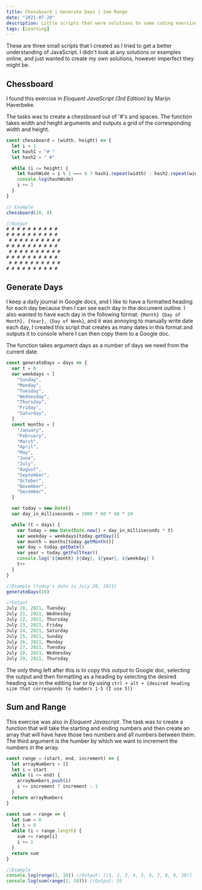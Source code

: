 ```yaml
---
title: Chessboard | Generate Days | Sum Range
date: "2021-07-20"
description: Little scripts that were solutions to some coding exercises
tags: [Learning]
---
```


These are three small scripts that I created as I tried to get a better understanding of JavaScript. I didn't look at any solutions or examples online, and just wanted to create my own solutions, however imperfect they might be.

## Chessboard

I found this exercise in _Eloquent JavaScript (3rd Edition)_ by Marijn Haverbeke.

The tasks was to create a chessboard out of '#'s and spaces. The function takes width and height arguments and outputs a grid of the corresponding width and height.

```js
const chessboard = (width, height) => {
  let i = 1
  let hash1 = "# "
  let hash2 = " #"

  while (i <= height) {
    let hashWide = i % 2 === 0 ? hash1.repeat(width) : hash2.repeat(width)
    console.log(hashWide)
    i += 1
  }
}

// Example
chessboard(10, 8)

//Output
# # # # # # # # # #
# # # # # # # # # #
 # # # # # # # # # #
# # # # # # # # # #
 # # # # # # # # # #
# # # # # # # # # #
 # # # # # # # # # #
# # # # # # # # # #
```

## Generate Days

I keep a daily journal in Google docs, and I like to have a formatted heading for each day because then I can see each day in the document outline. I also wanted to have each day in the following format: `{Month} {Day of Month}, {Year}, {Day of Week}`, and it was annoying to manually write date each day, I created this script that creates as many dates in this format and outputs it to console where I can then copy them to a Google doc.

The function takes argument days as a number of days we need from the current date.

```js
const generateDays = days => {
  var t = 0
  var weekdays = [
    "Sunday",
    "Monday",
    "Tuesday",
    "Wednesday",
    "Thursday",
    "Friday",
    "Saturday",
  ]
  const months = [
    "January",
    "February",
    "March",
    "April",
    "May",
    "June",
    "July",
    "August",
    "September",
    "October",
    "November",
    "December",
  ]

  var today = new Date()
  var day_in_milliseconds = 1000 * 60 * 60 * 24

  while (t < days) {
    var today = new Date(Date.now() + day_in_milliseconds * t)
    var weekday = weekdays[today.getDay()]
    var month = months[today.getMonth()]
    var day = today.getDate()
    var year = today.getFullYear()
    console.log(`${month} ${day}, ${year}, ${weekday}`)
    t++
  }
}

//Example (today's date is July 20, 2021)
generateDays(10)

//Output
July 20, 2021, Tuesday
July 21, 2021, Wednesday
July 22, 2021, Thursday
July 23, 2021, Friday
July 24, 2021, Saturday
July 25, 2021, Sunday
July 26, 2021, Monday
July 27, 2021, Tuesday
July 28, 2021, Wednesday
July 29, 2021, Thursday
```

The only thing left after this is to copy this output to Google doc, selecting the output and then formatting as a heading by selecting the desired heading size in the editing bar or by using `ctrl + alt + {desired heading size that corresponds to numbers 1-5 (I use 5)}`

## Sum and Range

This exercise was also in _Eloquent Javascript_. The task was to create a function that will take the starting and ending numbers and then create an array that will have have those two numbers and all numbers between them. The third argument is the humber by which we want to increment the numbers in the array.

```js
const range = (start, end, increment) => {
  let arrayNumbers = []
  let i = start
  while (i <= end) {
    arrayNumbers.push(i)
    i += increment ? increment : 1
  }
  return arrayNumbers
}

const sum = range => {
  let sum = 0
  let i = 0
  while (i < range.length) {
    sum += range[i]
    i += 1
  }
  return sum
}

//Example
console.log(range(1, 10)) //Output: [(1, 2, 3, 4, 5, 6, 7, 8, 9, 10)]
console.log(sum(range(1, 10))) //Output: 55
```
